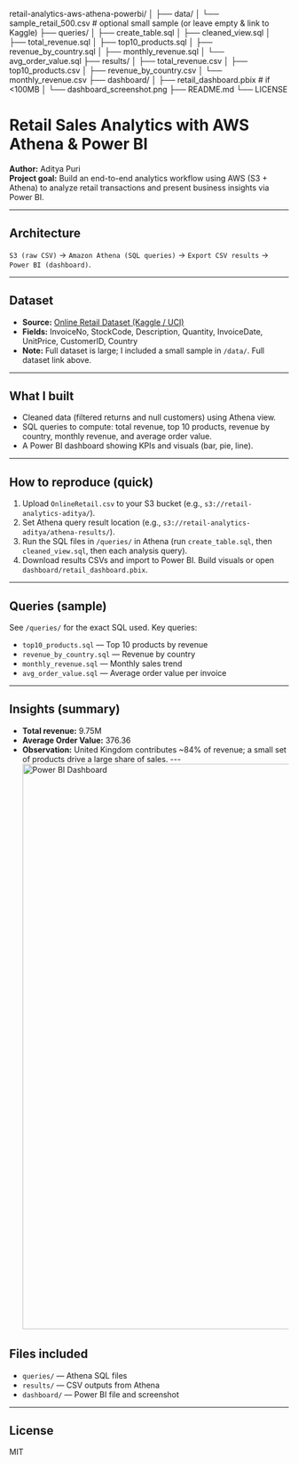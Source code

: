 retail-analytics-aws-athena-powerbi/
│
├── data/
│   └── sample_retail_500.csv    # optional small sample (or leave empty & link to Kaggle)
├── queries/
│   ├── create_table.sql
│   ├── cleaned_view.sql
│   ├── total_revenue.sql
│   ├── top10_products.sql
│   ├── revenue_by_country.sql
│   ├── monthly_revenue.sql
│   └── avg_order_value.sql
├── results/
│   ├── total_revenue.csv
│   ├── top10_products.csv
│   ├── revenue_by_country.csv
│   └── monthly_revenue.csv
├── dashboard/
│   ├── retail_dashboard.pbix    # if <100MB
│   └── dashboard_screenshot.png
├── README.md
└── LICENSE

# Retail Sales Analytics with AWS Athena & Power BI

**Author:** Aditya Puri  
**Project goal:** Build an end-to-end analytics workflow using AWS (S3 + Athena) to analyze retail transactions and present business insights via Power BI.

---

## Architecture
`S3 (raw CSV)` → `Amazon Athena (SQL queries)` → `Export CSV results` → `Power BI (dashboard)`.

---

## Dataset
- **Source:** [Online Retail Dataset (Kaggle / UCI)](https://www.kaggle.com/datasets/vijayuv/onlineretail)  
- **Fields:** InvoiceNo, StockCode, Description, Quantity, InvoiceDate, UnitPrice, CustomerID, Country  
- **Note:** Full dataset is large; I included a small sample in `/data/`. Full dataset link above.

---

## What I built
- Cleaned data (filtered returns and null customers) using Athena view.
- SQL queries to compute: total revenue, top 10 products, revenue by country, monthly revenue, and average order value.
- A Power BI dashboard showing KPIs and visuals (bar, pie, line).

---

## How to reproduce (quick)
1. Upload `OnlineRetail.csv` to your S3 bucket (e.g., `s3://retail-analytics-aditya/`).
2. Set Athena query result location (e.g., `s3://retail-analytics-aditya/athena-results/`).
3. Run the SQL files in `/queries/` in Athena (run `create_table.sql`, then `cleaned_view.sql`, then each analysis query).
4. Download results CSVs and import to Power BI. Build visuals or open `dashboard/retail_dashboard.pbix`.

---

## Queries (sample)
See `/queries/` for the exact SQL used. Key queries:
- `top10_products.sql` — Top 10 products by revenue
- `revenue_by_country.sql` — Revenue by country
- `monthly_revenue.sql` — Monthly sales trend
- `avg_order_value.sql` — Average order value per invoice

---

## Insights (summary)
- **Total revenue:** 9.75M  
- **Average Order Value:** 376.36  
- **Observation:** United Kingdom contributes ~84% of revenue; a small set of products drive a large share of sales.
---<img width="1918" height="1017" alt="Power BI Dashboard" src="https://github.com/user-attachments/assets/c128891b-7736-44f1-9a5e-311cb0225c8c" />


## Files included
- `queries/` — Athena SQL files  
- `results/` — CSV outputs from Athena  
- `dashboard/` — Power BI file and screenshot

---

## License
MIT

